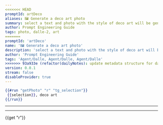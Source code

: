 ```yaml
---
<<<<<<< HEAD
promptId: artDeco
aliases: 🖼️ Generate a deco art photo
summary: select a text and photo with the style of deco art will be generated using Dalle-2
author: Prompt Engineering Guide
tags: photo, dalle-2, art
=======
promptId: 'artDeco'
name: '🖼️ Generate a deco art photo'
description: 'select a text and photo with the style of deco art will be generated using Dalle-2'
author: 'Prompt Engineering Guide'
tags: 'Agent/Dalle, Agent/Dalle, Agent/Dalle'
>>>>>>> 93a933e (refactor(dailyNotes): update metadata structure for daily notes)
version: 0.0.1
stream: false
disableProvider: true
---
```

```handlebars
{{#run "getPhoto" "r" "tg_selection"}}
 {{selection}}, deco art
{{/run}}
```
***
***
{{get "r"}}